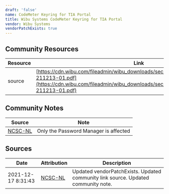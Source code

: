```yaml
---
draft: 'false'
name: CodeMeter Keyring for TIA Portal
title: Wibu Systems CodeMeter Keyring for TIA Portal
vendor: Wibu Systems
vendorPatchExists: true
---
```



## Community Resources
| Resource | Link |
| --- | --- |
| source | [https://cdn.wibu.com/fileadmin/wibu_downloads/security_advisories/Advisory_WIBU-211213-01.pdf](https://cdn.wibu.com/fileadmin/wibu_downloads/security_advisories/Advisory_WIBU-211213-01.pdf) |

## Community Notes
| Source | Note |
| --- | --- |
| [NCSC-NL](https://github.com/NCSC-NL/log4shell/blob/main/software/README.md) | Only the Password Manager is affected |

## Sources
| Date | Attribution | Description |
| --- | --- | --- |
| 2021-12-17 8:31:43 | [NCSC-NL](https://github.com/NCSC-NL/log4shell/blob/main/software/README.md) | Updated vendorPatchExists. Updated community link source. Updated community note.  |
